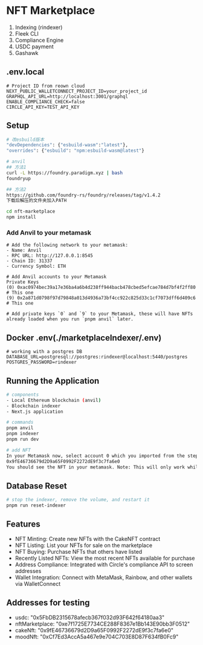 # NFT Marketplace 

1. Indexing (rindexer)
2. Fleek CLI
4. Compliance Engine
5. USDC payment
6. Gashawk

## .env.local
```
# Project ID from reown cloud
NEXT_PUBLIC_WALLETCONNECT_PROJECT_ID=your_project_id
GRAPHQL_API_URL=http://localhost:3001/graphql
ENABLE_COMPLIANCE_CHECK=false
CIRCLE_API_KEY=TEST_API_KEY
```

## Setup

```bash
# 改esbuild版本
"devDependencies": {"esbuild-wasm":"latest"},
"overrides": {"esbuild": "npm:esbuild-wasm@latest"}

# anvil
## 方法1
curl -L https://foundry.paradigm.xyz | bash
foundryup

## 方法2
https://github.com/foundry-rs/foundry/releases/tag/v1.4.2
下载后解压的文件夹加入PATH

cd nft-marketplace
npm install
```

### Add Anvil to your metamask
```
# Add the following network to your metamask:
- Name: Anvil
- RPC URL: http://127.0.0.1:8545
- Chain ID: 31337
- Currency Symbol: ETH

# Add Anvil accounts to your Metamask
Private Keys
(0) 0xac0974bec39a17e36ba4a6b4d238ff944bacb478cbed5efcae784d7bf4f2ff80 # This one
(9) 0x2a871d0798f97d79848a013d4936a73bf4cc922c825d33c1cf7073dff6d409c6 # This one

# Add private keys `0` and `9` to your Metamask, these will have NFTs already loaded when you run `pnpm anvil` later. 
```

## Docker .env(./marketplaceIndexer/.env)
```
# working with a postgres DB
DATABASE_URL=postgresql://postgres:rindexer@localhost:5440/postgres
POSTGRES_PASSWORD=rindexer
```

## Running the Application
```bash
# components
- Local Ethereum blockchain (anvil)
- Blockchain indexer
- Next.js application

# commands
pnpm anvil
pnpm indexer
pnpm run dev

# add NFT
In your Metamask now, select account 0 which you imported from the step above, and add the following NFT with tokenID 0:
0x9fE46736679d2D9a65F0992F2272dE9f3c7fa6e0
You should see the NFT in your metamask. Note: This will only work while `pnpm anvil` is running!
```

## Database Reset
```bash
# stop the indexer, remove the volume, and restart it
pnpm run reset-indexer
```

## Features
- NFT Minting: Create new NFTs with the CakeNFT contract
- NFT Listing: List your NFTs for sale on the marketplace
- NFT Buying: Purchase NFTs that others have listed
- Recently Listed NFTs: View the most recent NFTs available for purchase
- Address Compliance: Integrated with Circle's compliance API to screen addresses
- Wallet Integration: Connect with MetaMask, Rainbow, and other wallets via WalletConnect

## Addresses for testing
- usdc: "0x5FbDB2315678afecb367f032d93F642f64180aa3"
- nftMarketplace: "0xe7f1725E7734CE288F8367e1Bb143E90bb3F0512"
- cakeNft: "0x9fE46736679d2D9a65F0992F2272dE9f3c7fa6e0"
- moodNft: "0xCf7Ed3AccA5a467e9e704C703E8D87F634fB0Fc9"